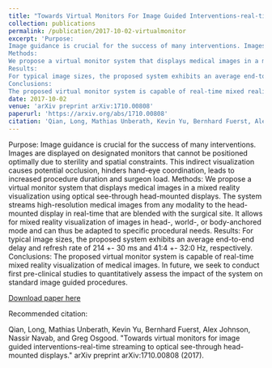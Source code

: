 ```yaml
---
title: "Towards Virtual Monitors For Image Guided Interventions-real-time Streaming To Optical See-through Head-mounted Displays"
collection: publications
permalink: /publication/2017-10-02-virtualmonitor
excerpt: 'Purpose:
Image guidance is crucial for the success of many interventions. Images are displayed on designated monitors that cannot be positioned optimally due to sterility and spatial constraints. This indirect visualization causes potential occlusion, hinders hand-eye coordination, leads to increased procedure duration and surgeon load.
Methods:
We propose a virtual monitor system that displays medical images in a mixed reality visualization using optical see-through head-mounted displays. The system streams high-resolution medical images from any modality to the head-mounted display in real-time that are blended with the surgical site. It allows for mixed reality visualization of images in head-, world-, or body-anchored mode and can thus be adapted to specific procedural needs.
Results:
For typical image sizes, the proposed system exhibits an average end-to-end delay and refresh rate of 214 +- 30 ms and 41:4 +- 32:0 Hz, respectively.
Conclusions:
The proposed virtual monitor system is capable of real-time mixed reality visualization of medical images. In future, we seek to conduct first pre-clinical studies to quantitatively assess the impact of the system on standard image guided procedures.'
date: 2017-10-02
venue: 'arXiv preprint arXiv:1710.00808'
paperurl: 'https://arxiv.org/abs/1710.00808'
citation: 'Qian, Long, Mathias Unberath, Kevin Yu, Bernhard Fuerst, Alex Johnson, Nassir Navab, and Greg Osgood. "Towards virtual monitors for image guided interventions-real-time streaming to optical see-through head-mounted displays." arXiv preprint arXiv:1710.00808 (2017).'
---
```

Purpose:
Image guidance is crucial for the success of many interventions. Images are displayed on designated monitors that cannot be positioned optimally due to sterility and spatial constraints. This indirect visualization causes potential occlusion, hinders hand-eye coordination, leads to increased procedure duration and surgeon load.
Methods:
We propose a virtual monitor system that displays medical images in a mixed reality visualization using optical see-through head-mounted displays. The system streams high-resolution medical images from any modality to the head-mounted display in real-time that are blended with the surgical site. It allows for mixed reality visualization of images in head-, world-, or body-anchored mode and can thus be adapted to specific procedural needs.
Results:
For typical image sizes, the proposed system exhibits an average end-to-end delay and refresh rate of 214 +- 30 ms and 41:4 +- 32:0 Hz, respectively.
Conclusions:
The proposed virtual monitor system is capable of real-time mixed reality visualization of medical images. In future, we seek to conduct first pre-clinical studies to quantitatively assess the impact of the system on standard image guided procedures.

[Download paper here](https://arxiv.org/pdf/1710.00808.pdf)


Recommended citation: 

Qian, Long, Mathias Unberath, Kevin Yu, Bernhard Fuerst, Alex Johnson, Nassir Navab, and Greg Osgood. "Towards virtual monitors for image guided interventions-real-time streaming to optical see-through head-mounted displays." arXiv preprint arXiv:1710.00808 (2017).